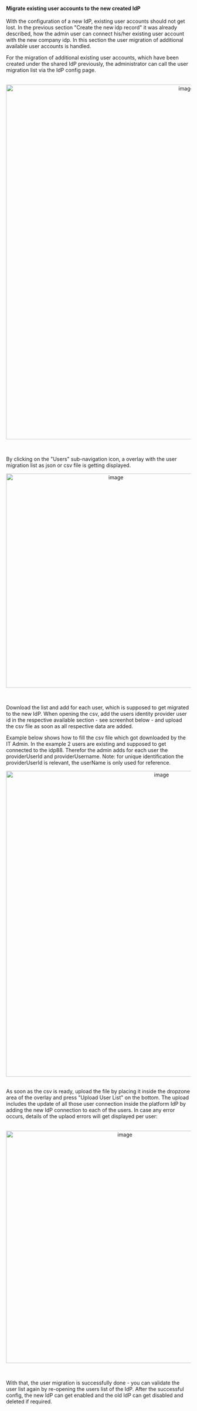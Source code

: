 #### Migrate existing user accounts to the new created IdP

With the configuration of a new IdP, existing user accounts should not get lost. In the previous section "Create the new idp record" it was already described, how the admin user can connect his/her existing user account with the new company idp. In this section the user migration of additional available user accounts is handled.
<br>

For the migration of additional existing user accounts, which have been created under the shared IdP previously, the administrator can call the user migration list via the IdP config page.  
<br>

<p align="center">
<img width="965" alt="image" src="https://github.com/catenax-ng/tx-portal-assets/assets/94133633/f9214d18-039d-4747-ba5b-b981063a33e6">
</p>

<br>

By clicking on the "Users" sub-navigation icon, a overlay with the user migration list as json or csv file is getting displayed.
<br>

<p align="center">
<img width="583" alt="image" src="https://github.com/catenax-ng/tx-portal-assets/assets/94133633/9e08a442-1d96-4e2b-9bdf-29ae5d3f3578">
</p>

<br>

Download the list and add for each user, which is supposed to get migrated to the new IdP.
When opening the csv, add the users identity provider user id in the respective available section - see screenhot below - and upload the csv file as soon as all respective data are added.

Example below shows how to fill the csv file which got downloaded by the IT Admin. In the example 2 users are existing and supposed to get connected to the idp88.
Therefor the admin adds for each user the providerUserId and providerUsername. Note: for unique identification the providerUserId is relevant, the userName is only used for reference.

<p align="center">
<img width="832" alt="image" src="https://github.com/catenax-ng/tx-portal-assets/assets/94133633/28a6519b-3e06-4ad5-90fa-072c0cb8b007">
</p>

<br>
As soon as the csv is ready, upload the file by placing it inside the dropzone area of the overlay and press "Upload User List" on the bottom.
The upload includes the update of all those user connection inside the platform IdP by adding the new IdP connection to each of the users.
In case any error occurs, details of the uplaod errors will get displayed per user:

<br>
<br>

<p align="center">
<img width="632" alt="image" src="https://github.com/catenax-ng/tx-portal-assets/assets/94133633/889ccaa3-8fa9-49b5-bd66-2080336e52e5">
</p>

<br>

With that, the user migration is successfully done - you can validate the user list again by re-opening the users list of the IdP.
After the successful config, the new IdP can get enabled and the old IdP can get disabled and deleted if required.

<br>
<br>
